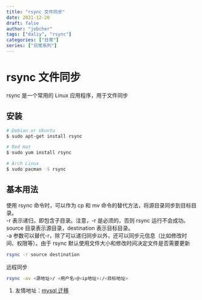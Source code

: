 ```yaml
---
title: "rsync 文件同步"
date: 2021-12-20
draft: false
author: "jobcher"
tags: ["daliy", "rsync"]
categories: ["日常"]
series: ["日常系列"]
---
```


# rsync 文件同步

rsync 是一个常用的 Linux 应用程序，用于文件同步

## 安装

```sh
# Debian or Ubuntu
$ sudo apt-get install rsync

# Red Hat
$ sudo yum install rsync

# Arch Linux
$ sudo pacman -S rsync
```

## 基本用法

使用 rsync 命令时，可以作为 cp 和 mv 命令的替代方法，将源目录同步到目标目录。  
-r 表示递归，即包含子目录。注意，-r 是必须的，否则 rsync 运行不会成功。source 目录表示源目录，destination 表示目标目录。  
-a 参数可以替代-r，除了可以递归同步以外，还可以同步元信息（比如修改时间、权限等）。由于 rsync 默认使用文件大小和修改时间决定文件是否需要更新

```sh
rsync -r source destination
```

远程同步

```sh
rsync -av <源地址>/ <用户名>@<ip地址>:/<目标地址>
```

1. 友情地址：[mysql 迁移](https://www.jobcher.com/mysqldump/)
